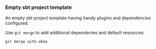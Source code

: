 ### Empty sbt project template

An empty sbt project template having handy plugins and dependencies configured. 

Use `git merge` to add additional dependecies and default resources:

```
git merge with-akka
```
